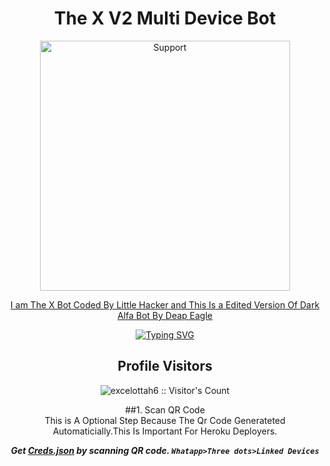 <h1 align="center"> The X V2 Multi Device Bot
</h1>
</p>
<p align="center">
  <a href="https://littlehacker.free.nf">
    <img alt=Support height="400" src="https://i.ibb.co/FbbyDt7/TheX.png)https://i.ibb.co/FbbyDt7/TheX.png"> 
    </p>
    <p align="center">
    I am The X Bot Coded By Little Hacker and This Is a Edited Version Of Dark Alfa Bot By Deap Eagle
    <div align="center">
<a href="https://git.io/typing-svg"><img src="https://readme-typing-svg.demolab.com?font=Rubik+Scribble&size=50&pause=1000&color=F7240EFF&center=true&width=910&height=100&lines=The+X+Bot;English+Version;By+Little+Hacker;Team+Bit+X" alt="Typing SVG" /></a>
<h2 align="center"> Profile Visitors
</h2>
<p align="center"><img src="https://profile-counter.glitch.me/{LittleHacker999}/count.svg" alt="excelottah6 :: Visitor's Count" /></p>
##1. Scan QR Code<br>
  This is A Optional Step Because The Qr Code Generateted Automaticially.This Is Important For Heroku Deployers.<br>
      
  ***Get [Creds.json](https://replit.com/@jithulabhasitha/The-X-Session?v=1) by scanning QR code. `Whatapp>Three dots>Linked Devices`***<br>
  

